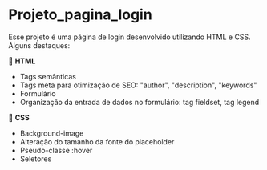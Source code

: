 # Projeto_pagina_login

Esse projeto é uma página de login desenvolvido utilizando HTML e CSS. Alguns destaques:

🚀 **HTML** 

* Tags semânticas 
* Tags meta para otimização de SEO: "author", "description", "keywords"
* Formulário
* Organização da entrada de dados no formulário: tag fieldset, tag legend   


🚀 **CSS**

* Background-image
* Alteração do tamanho da fonte do placeholder
* Pseudo-classe :hover
* Seletores 


